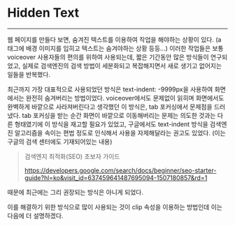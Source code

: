 # Hidden Text

---

웹 페이지를 만들다 보면, 숨겨진 텍스트를 이용하여 작업을 해야하는 상황이 있다. (a 태그에 배경 이미지를 입히고 텍스트는 숨겨야하는 상황 등등...) 이러한 작업들은 보통 voiceover 사용자들의 편의를 위하여 사용되는데, 짧은 기간동안 많은 방식들이 연구되었고, 실제로 검색엔진의 검색 방법이 세분화되고 복잡해지면서 새로 생기고 없어지는 일들을 반복했다. 

최근까지 가장 대표적으로 사용되었던 방식은 text-indent: -9999px을 사용하여 화면에서는 완전히 숨겨버리는 방법이었다. voiceover에서도 문제없이 읽히며 화면에서도 완벽하게 바깥으로 사라져버린다고 생각했던 이 방식은, tab 포커싱에서 문제점을 드러냈다. tab 포커싱을 받는 순간 화면이 바깥으로 이동해버리는 문제는 의도한 것과는 다른 형태였기에 이 방식을 재고할 필요가 있었고, 구글에서도 text-indent 방식을 검색엔진 알고리즘을 속이는 편법 정도로 인식해서 사용을 자제해달라는 권고도 있었다. (이는 구글의 검색 센터에도 기재되어있는 내용)

> 검색엔지 최적화(SEO) 초보자 가이드
>
> https://developers.google.com/search/docs/beginner/seo-starter-guide?hl=ko&visit_id=637459641487695094-1507180857&rd=1

때문에 최근에는 그리 권장되는 방식은 아니게 되었다.

이를 해결하기 위한 방식으로 많이 사용되는 것이 clip 속성을 이용하는 방법인데 이는 다음에 더 설명하겠다.